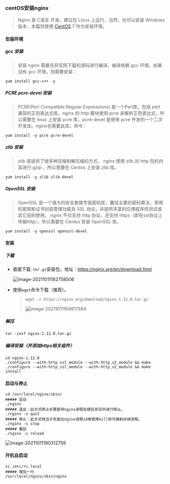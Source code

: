 ### centOS安装nginx

>   Nginx 是 C语言 开发，建议在 Linux 上运行，当然，也可以安装 Windows 版本，本篇则使用 [CentOS](http://www.linuxidc.com/topicnews.aspx?tid=14) 7 作为安装环境。

#### 安装环境

##### gcc 安装

>   安装 nginx 需要先将官网下载的源码进行编译，编译依赖 gcc 环境，如果没有 gcc 环境，则需要安装：

```shell
yum install gcc-c++ -y
```

##### PCRE pcre-devel 安装

>   PCRE(Perl Compatible Regular Expressions) 是一个Perl库，包括 perl 兼容的正则表达式库。nginx 的 http 模块使用 pcre 来解析正则表达式，所以需要在 linux 上安装 pcre 库，pcre-devel 是使用 pcre 开发的一个二次开发库。nginx也需要此库。命令：

```shell
yum install -y pcre pcre-devel
```

##### zlib 安装

>   zlib 库提供了很多种压缩和解压缩的方式， nginx 使用 zlib 对 http 包的内容进行 gzip ，所以需要在 Centos 上安装 zlib 库。

```shell
yum install -y zlib zlib-devel
```

##### OpenSSL 安装

>OpenSSL 是一个强大的安全套接字层密码库，囊括主要的密码算法、常用的密钥和证书封装管理功能及 SSL 协议，并提供丰富的应用程序供测试或其它目的使用。
>nginx 不仅支持 http 协议，还支持 https（即在ssl协议上传输http），所以需要在 Centos 安装 OpenSSL 库。

```shell
yum install -y openssl openssl-devel
```

#### 安装

##### 下载

-   直接下载`.tar.gz`安装包，地址：https://nginx.org/en/download.html

    ![image-20211011162758506](https://typroa12138.oss-cn-hangzhou.aliyuncs.com/image/2021/10/2021101116301818.png)

-   使用`wget`命令下载（推荐）。

    >   ```shell
    >   wget -c https://nginx.org/download/nginx-1.12.0.tar.gz
    >   ```
    >
    >   ![image-20211011164817584](https://typroa12138.oss-cn-hangzhou.aliyuncs.com/image/2021/10/2021101116481717.png)

##### 解压

```shell
tar -zxvf nginx-1.12.0.tar.gz
```

##### 编译安装（并添加https相关组件）

```shell
cd nginx-1.12.0
./configure --with-http_ssl_module --with-http_v2_module && make
./configure --with-http_ssl_module --with-http_v2_module && make install
```

#### 启动与停止

```shell
cd /usr/local/nginx/sbin/
##### 启动
./nginx
##### 退出：此方式停止步骤是待nginx进程处理任务完毕进行停止。
./nginx -s quit
##### 停止：此方式相当于先查出nginx进程id再使用kill命令强制杀掉进程。
./nginx -s stop
##### 重启
./nginx -s reload
```

![image-20211011190312759](https://typroa12138.oss-cn-hangzhou.aliyuncs.com/image/2021/10/2021101119031212.png)

#### 开机自启动

```shell
vi /etc/rc.local
##### 增加一行
/usr/local/nginx/sbin/nginx
```

